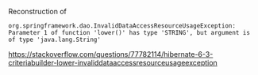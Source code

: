 Reconstruction of 
```
org.springframework.dao.InvalidDataAccessResourceUsageException: Parameter 1 of function 'lower()' has type 'STRING', but argument is of type 'java.lang.String'
```

https://stackoverflow.com/questions/77782114/hibernate-6-3-criteriabuilder-lower-invaliddataaccessresourceusageexception
